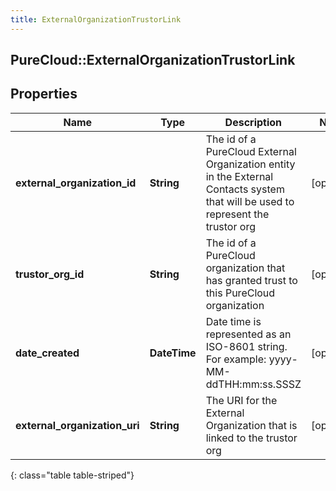 ```yaml
---
title: ExternalOrganizationTrustorLink
---
```

## PureCloud::ExternalOrganizationTrustorLink

## Properties

|Name | Type | Description | Notes|
|------------ | ------------- | ------------- | -------------|
| **external_organization_id** | **String** | The id of a PureCloud External Organization entity in the External Contacts system that will be used to represent the trustor org | [optional] |
| **trustor_org_id** | **String** | The id of a PureCloud organization that has granted trust to this PureCloud organization | [optional] |
| **date_created** | **DateTime** | Date time is represented as an ISO-8601 string. For example: yyyy-MM-ddTHH:mm:ss.SSSZ | [optional] |
| **external_organization_uri** | **String** | The URI for the External Organization that is linked to the trustor org | [optional] |
{: class="table table-striped"}


